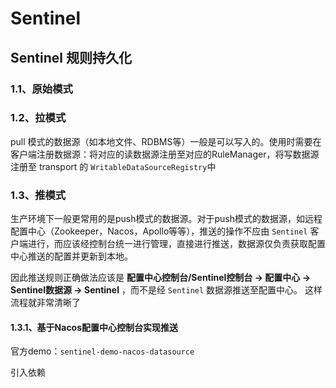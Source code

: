 # Sentinel


## Sentinel 规则持久化

### 1.1、原始模式

### 1.2、拉模式

pull 模式的数据源（如本地文件、RDBMS等）一般是可以写入的。使用时需要在客户端注册数据源：将对应的读数据源注册至对应的RuleManager，将写数据源注册至 transport 的 `WritableDataSourceRegistry`中

### 1.3、推模式

生产环境下一般更常用的是push模式的数据源。对于push模式的数据源，如远程配置中心（Zookeeper，Nacos，Apollo等等），推送的操作不应由 `Sentinel` 客户端进行，而应该经控制台统一进行管理，直接进行推送，数据源仅负责获取配置中心推送的配置并更新到本地。

因此推送规则正确做法应该是 **配置中心控制台/Sentinel控制台 → 配置中心 → Sentinel数据源 → Sentinel** ，而不是经 `Sentinel` 数据源推送至配置中心。
这样流程就非常清晰了

#### 1.3.1、基于Nacos配置中心控制台实现推送

官方demo：`sentinel-demo-nacos-datasource`

引入依赖
```xml

```
